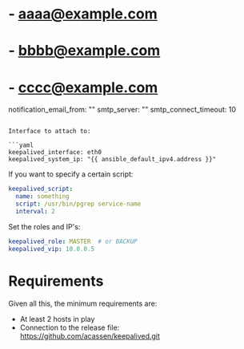   # - aaaa@example.com
  # - bbbb@example.com
  # - cccc@example.com
  notification_email_from: ""
  smtp_server: ""
  smtp_connect_timeout: 10
```

Interface to attach to:

```yaml
keepalived_interface: eth0
keepalived_system_ip: "{{ ansible_default_ipv4.address }}"
```

If you want to specify a certain script:
```yaml
keepalived_script:
  name: something
  script: /usr/bin/pgrep service-name
  interval: 2
```

Set the roles and IP's:
```yaml
keepalived_role: MASTER  # or BACKUP
keepalived_vip: 10.0.0.5
```

# Requirements

Given all this, the minimum requirements are:

 * At least 2 hosts in play
 * Connection to the release file: https://github.com/acassen/keepalived.git
